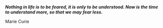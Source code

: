_**Nothing in life is to be feared, it is only to be understood. Now is the time to understand more, so that we may fear less.**_

Marie Curie